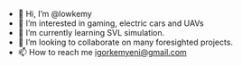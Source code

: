 - 👋 Hi, I’m @lowkemy
- 👀 I’m interested in gaming, electric cars and UAVs
- 🌱 I’m currently learning SVL simulation.
- 💞️ I’m looking to collaborate on many foresighted projects.
- 📫 How to reach me igorkemyeni@gmail.com

<!---
lowkemy/lowkemy is a ✨ special ✨ repository because its `README.md` (this file) appears on your GitHub profile.
You can click the Preview link to take a look at your changes.
--->
